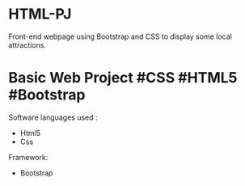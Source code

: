 # HTML-PJ
Front-end webpage using Bootstrap and CSS to display some local attractions.


# Basic Web Project #CSS #HTML5 #Bootstrap 

Software languages used :
* Html5
* Css

Framework:
* Bootstrap
